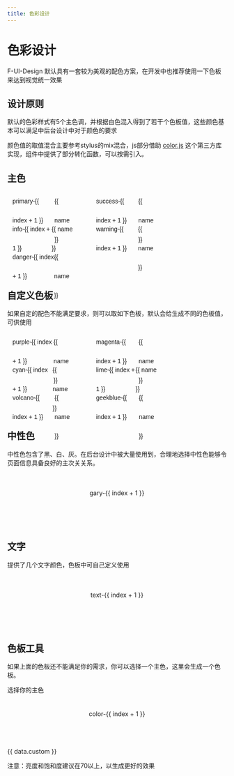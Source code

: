 ```yaml
---
title: 色彩设计
---
```




# 色彩设计

F-UI-Design 默认具有一套较为美观的配色方案，在开发中也推荐使用一下色板来达到视觉统一效果

## 设计原则

默认的色彩样式有5个主色调，并根据白色混入得到了若干个色板值，这些颜色基本可以满足中后台设计中对于颜色的要求

颜色值的取值混合主要参考stylus的mix混合，js部分借助 [color.js](https://www.npmjs.com/package/color)
这个第三方库实现，组件中提供了部分转化函数，可以按需引入。

<script setup lang="ts">
import { reactive } from 'vue'
import { Utils } from 'fei-ui-design'

const data = reactive({
  primary: '#1089ff',
  success: '#52c41a',
  info: '#35495e',
  warning: '#fa8c16',
  danger: '#f5222d',

  garyColor: [
  '#ffffff',
  '#fafafa',
  '#f5f5f5',
  '#f0f0f0',
  '#d9d9d9',
  '#bfbfbf',
  '#8c8c8c',
  '#595959',
  '#434343',
  '#262626',
  '#1f1f1f',
  '#141414',
  '#000000',
  ],
  textColor: ['#17233d', '#515a6e', '#808695', '#c5c8ce', '#C0C4CC'],

  customColor1: '#722ed1',
  customColor2: '#eb2f96',
  customColor3: '#13c2c2',
  customColor4: '#a0d911',
  customColor5: '#fa541c',
  customColor6: '#2f54eb',
  custom: '#1089ff',
  colorsList: [
  '#1089ff',
  '#52c41a',
  '#fa8c16',
  '#f5222d',
  '#2f54eb',
  '#faad14',
  '#722ed1',
  '#eb2f96',
  '#13c2c2',
  '#fadb14',
  '#a0d911',
  '#fa541c',
  '#00bcd4',
  ],
})

const getColorPane = color => Utils.color.getPalette(color)

const copyColor = color => Utils.util.copy(color)
</script>

## 主色

<div class="color-wrap">
  <div
    class="item"
    v-for="(name, index) in getColorPane(data.primary)"
    :key="index"
    @click="copyColor(name)"
    title="click to copy color"
    :style="{ color: index < 5 ? '#fff' : '#333', background: name }"
  >
    <span>primary-{{ index + 1 }}</span>
    <span>{{ name }}</span>
  </div>
</div>

<div class="color-wrap">
  <div
    class="item"
    v-for="(name, index) in getColorPane(data.success)"
    :key="index"
    @click="copyColor(name)"
    title="click to copy color"
    :style="{ color: index < 5 ? '#fff' : '#333', background: name }"
  >
    <span>success-{{ index + 1 }}</span>
    <span>{{ name }}</span>
  </div>
</div>

<div class="color-wrap">
  <div
    class="item"
    v-for="(name, index) in getColorPane(data.info)"
    :key="index"
    title="click to copy color"
    @click="copyColor(name)"
    :style="{ color: index < 5 ? '#fff' : '#333', background: name }"
  >
    <span>info-{{ index + 1 }}</span>
    <span>{{ name }}</span>
  </div>
</div>

<div class="color-wrap">
  <div
    class="item"
    v-for="(name, index) in getColorPane(data.warning)"
    :key="index"
    @click="copyColor(name)"
    title="click to copy color"
    :style="{ color: index < 5 ? '#fff' : '#333', background: name }"
  >
    <span>warning-{{ index + 1 }}</span>
    <span>{{ name }}</span>
  </div>
</div>

<div class="color-wrap">
  <div
    class="item"
    v-for="(name, index) in getColorPane(data.danger)"
    :key="index"
    title="click to copy color"
    @click="copyColor(name)"
    :style="{ color: index < 5 ? '#fff' : '#333', background: name }"
  >
    <span>danger-{{ index + 1 }}</span>
    <span>{{ name }}</span>
  </div>
</div>

## 自定义色板

如果自定的配色不能满足要求，则可以取如下色板，默认会给生成不同的色板值，可供使用

<div class="color-wrap">
  <div
    class="item"
    v-for="(name, index) in getColorPane(data.customColor1)"
    :key="index"
    title="click to copy color"
    @click="copyColor(name)"
    :style="{ color: index < 5 ? '#fff' : '#333', background: name }"
  >
    <span>purple-{{ index + 1 }}</span>
    <span>{{ name }}</span>
  </div>
</div>

<div class="color-wrap">
  <div
    class="item"
    v-for="(name, index) in getColorPane(data.customColor2)"
    :key="index"
    @click="copyColor(name)"
    title="click to copy color"
    :style="{ color: index < 5 ? '#fff' : '#333', background: name }"
  >
    <span>magenta-{{ index + 1 }}</span>
    <span>{{ name }}</span>
  </div>
</div>

<div class="color-wrap">
  <div
    class="item"
    v-for="(name, index) in getColorPane(data.customColor3)"
    :key="index"
    @click="copyColor(name)"
    title="click to copy color"
    :style="{ color: index < 5 ? '#fff' : '#333', background: name }"
  >
    <span>cyan-{{ index + 1 }}</span>
    <span>{{ name }}</span>
  </div>
</div>

<div class="color-wrap">
  <div
    class="item"
    v-for="(name, index) in getColorPane(data.customColor4)"
    :key="index"
    @click="copyColor(name)"
    title="click to copy color"
    :style="{ color: index < 5 ? '#fff' : '#333', background: name }"
  >
    <span>lime-{{ index + 1 }}</span>
    <span>{{ name }}</span>
  </div>
</div>

<div class="color-wrap">
  <div
    class="item"
    v-for="(name, index) in getColorPane(data.customColor5)"
    :key="index"
    @click="copyColor(name)"
    title="click to copy color"
    :style="{ color: index < 5 ? '#fff' : '#333', background: name }"
  >
    <span>volcano-{{ index + 1 }}</span>
    <span>{{ name }}</span>
  </div>
</div>

<div class="color-wrap">
  <div
    class="item"
    v-for="(name, index) in getColorPane(data.customColor6)"
    :key="index"
    title="click to copy color"
    @click="copyColor(name)"
    :style="{ color: index < 5 ? '#fff' : '#333', background: name }"
  >
    <span>geekblue-{{ index + 1 }}</span>
    <span>{{ name }}</span>
  </div>
</div>

## 中性色

中性色包含了黑、白、灰。在后台设计中被大量使用到，合理地选择中性色能够令页面信息具备良好的主次关关系。

<div class="main-color">
  <div
    class="main-color-item"
    v-for="(color, index) in data.garyColor"
    :key="index"
    title="click to copy color"
    @click="copyColor(color)"
    :style="{ background: color, color: index > 5 ? '#fff' : 'rgba(0,0,0,.85)' }"
  >
    gary-{{ index + 1 }}
    <span class="main-color-value">{{ color }}</span>
  </div>
</div>

## 文字

提供了几个文字颜色，色板中可自己定义使用

<div class="main-color">
  <div
    class="main-color-item"
    v-for="(color, index) in data.textColor"
    :key="index"
    title="click to copy color"
    @click="copyColor(color)"
    :style="{ background: color, color: index < 3 ? '#fff' : 'rgba(0,0,0,.85)' }"
  >
    text-{{ index + 1 }}
    <span class="main-color-value">{{ color }}</span>
  </div>
</div>

## 色板工具

如果上面的色板还不能满足你的需求，你可以选择一个主色，这里会生成一个色板。

<div class="color-palette-pick t-center f-s-22 mb-20">选择你的主色</div>
<div class="main-color">
  <div
    class="main-color-item"
    v-for="(color, index) in getColorPane(data.custom)"
    :key="index"
    title="click to copy color"
    @click="copyColor(color)"
    :style="{ color: index < 5 ? '#fff' : '#333', background: color }"
  >
    color-{{ index + 1 }}
    <span class="main-color-value">{{ color }}</span>
  </div>
</div>
<div class="mt-20" flex="cross:center">
  <f-color-picker v-model="data.custom" style="width: 128px" :colors="data.colorsList"></f-color-picker>
  <span class="ml-10">{{ data.custom }}</span>
</div>
<p class="ml-10 f-color-red f-s-12">注意：亮度和饱和度建议在70以上，以生成更好的效果</p>
<div style="height: 100px"></div>

<style scoped>
.color-wrap {
  display: inline-block;
  padding-right: 20px;
  margin-bottom: 20px;
  width: 33.33%;
  .item {
    position: relative;
    height: 44px;
    margin-right: 4px;
    padding: 0 12px;
    font-size: 14px;
    font-family: Consolas, sans-serif;
    line-height: 44px;
    cursor: pointer;
    -webkit-transition: all .2s;
    transition: all .2s;
    display: flex;
    justify-content: space-between;
    margin-bottom: 0;
    user-select: none;
    &:hover {
      margin-right: -8px;
      border-radius: 0 4px 4px 0;
    }
  }
}
.main-color {
  width: 100%;
  display: flex;
  .main-color-item {
    position: relative;
    flex: 1;
    height: 86px;
    margin-right: 0;
    padding: 37px 0 0;
    line-height: normal;
    text-align: center;
    border-radius: 0;
    cursor: pointer;
    transition: all .2s;
    &:hover {
      height: 96px;
      margin-top: -10px;
      border-radius: 4px 4px 0 0;
    }
  }
  .main-color-value {
    position: absolute;
    bottom: 0;
    left: 0;
    width: 100%;
    text-align: center;
    float: right;
    transform: scale(.85);
    opacity: 0;
    transition: all .3s;
  }
  &:hover {
    .main-color-item {
      padding-top: 8px;
    }
    .main-color-value {
      bottom: 8px;
      opacity: .7;
    }
  }
}
</style>
